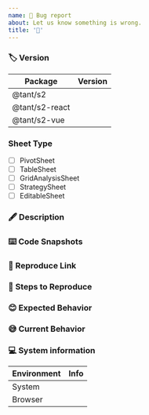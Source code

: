 ```yaml
---
name: 🐛 Bug report
about: Let us know something is wrong.
title: '🐛'
---
```


<!-- ⚠️ Please fill in the template strictly, otherwise it will be closed directly （请严格按照模板填写，否则直接关闭） -->
<!-- ⚠️ 请严格按照模板填写，否则直接关闭 -->

### 🏷 Version

<!-- Required! -->
<!-- 请填写你实际安装到 node_modules 中的具体版本号，请确保你已经尝试过安装最新版本解决问题，并且本地和官网都能复现该问题，请不要写 `latest`, `1.x` 这种没有意义的版本号 -->
<!-- 请不要写 🙅🏻‍♀️🚫 `latest`, `1.x` -->
<!--
eg.

| Package        | Version |
| -------------- | ------- |
| @tant/s2       |  1.2.0  |
| @tant/s2-react |  1.3.3  |
| @tant/s2-vue   |   -     |

-->

| Package        | Version |
| -------------- | ------- |
| @tant/s2       |         |
| @tant/s2-react |         |
| @tant/s2-vue   |         |

### Sheet Type

<!-- Required! -->
<!-- 请填写你具体使用的表格，这能帮助我们更快的定位问题 -->

- [ ] PivotSheet
- [ ] TableSheet
- [ ] GridAnalysisSheet
- [ ] StrategySheet
- [ ] EditableSheet

### 🖋 Description

<!-- Required! -->
<!-- 请填写你具体的问题描述，请不要惜字如金，尽可能的多提供一些你能想到的有用信息 -->

### ⌨️ Code Snapshots

<!-- Required! -->
<!-- eg. `s2Options` and `s2DataCfg`, or `<SheetComponent {...} />` -->
<!-- 请粘贴你的核心代码片段，包括但不限于 `报错信息`, `s2Options` 等，请不要粘贴你自己的业务代码，请注意使用 markdown code 标签 -->
<!-- 如果你使用官网的在线示例，编辑代码后复现了 Bug，请粘贴你的代码，而不是直接贴一个在线示例的链接，没有任何意义，它不会保存你刚写的代码 -->

### 🔗 Reproduce Link

<!-- eg. use S2 code sandbox template https://codesandbox.io/s/29zle -->
<!-- 请提供一个精简的可复现链接，它可以让我们更快的帮你复现，定位问题，这很重要，尽量避免 gif, 视频等形式 -->

### 🤔 Steps to Reproduce

<!-- Required! -->
<!-- 请不要惜字如金，粘贴一张图或者一句话就草草了事，我们需要你详细的复现步骤，说明这个问题需要怎么样的操作步骤才能复现 -->

### 😊 Expected Behavior

<!-- Required! -->
<!-- 说明这个问题的预期行为，只有你才最了解自己的代码，所以请不要让我们猜，请说明预期，比如：`数据不对，正确应该是：xx`, `布局错误：正确应该是 A 节点在 B 位置` -->

### 😅 Current Behavior

<!-- Required! -->
<!-- 说明这个问题当前行为，比如：`数据不对：杭州市下的小计数据应该是 1, 当前显示成了 2` -->

### 💻 System information

<!-- 请不要写 🙅🏻‍♀️🚫 `latest`, `1.x` -->
<!--
eg.

| Environment |     Info  |
| ------- | ------------- |
| System  |   window 10   |
| Browser | chrome: v91.0 |

-->

| Environment | Info |
| ------- | ------- |
| System  |         |
| Browser |         |
